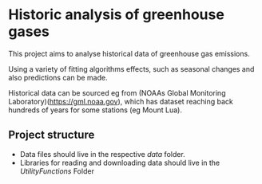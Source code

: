# Historic analysis of greenhouse gases

This project aims to analyse historical data of greenhouse gas emissions.

Using a variety of fitting algorithms effects, such as seasonal changes and also predictions can be made.

Historical data can be sourced eg from (NOAAs Global Monitoring Laboratory)(https://gml.noaa.gov), which has dataset reaching back hundreds of years for some stations (eg Mount Lua).

## Project structure

- Data files should live in the respective *data* folder.
- Libraries for reading and downloading data should live in the *UtilityFunctions* Folder


